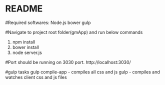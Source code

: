 README
=======
#Required softwares:
Node.js
bower
gulp

#Navigate to project root folder(gmApp) and run below commands
1. npm install
2. bower install
3. node server.js

#Port should be running on 3030 port.
http://localhost:3030/

#gulp tasks
gulp compile-app - compiles all css and js
gulp - compiles and watches client css and js files